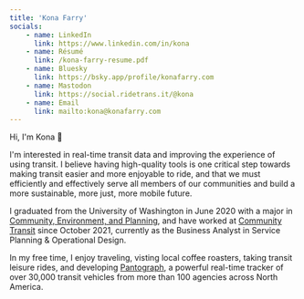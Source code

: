 ```yaml
---
title: 'Kona Farry'
socials:
    - name: LinkedIn
      link: https://www.linkedin.com/in/kona
    - name: Résumé
      link: /kona-farry-resume.pdf
    - name: Bluesky
      link: https://bsky.app/profile/konafarry.com
    - name: Mastodon 
      link: https://social.ridetrans.it/@kona
    - name: Email 
      link: mailto:kona@konafarry.com
---
```


Hi, I'm Kona 👋 

I'm interested in real-time transit data and improving the experience of using transit. I believe having high-quality tools is one critical step towards making transit easier and more enjoyable to ride, and that we must efficiently and effectively serve all members of our communities and build a more sustainable, more just, more mobile future.

I graduated from the University of Washington in June 2020 with a major in [Community, Environment, and Planning](https://cep.be.uw.edu/), and have worked at [Community Transit](https://communitytransit.org/) since October 2021, currently as the Business Analyst in Service Planning & Operational Design. 

In my free time, I enjoy traveling, visting local coffee roasters, taking transit leisure rides, and developing [Pantograph](https://www.pantographapp.com/), a powerful real-time tracker of over 30,000 transit vehicles from more than 100 agencies across North America.